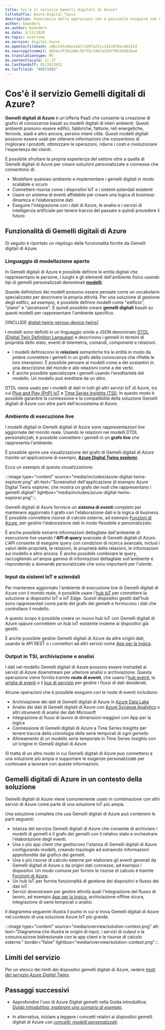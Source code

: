 ```yaml
---
title: Cos'è il servizio Gemelli digitali di Azure?
titleSuffix: Azure Digital Twins
description: Panoramica delle operazioni che è possibile eseguire con Gemelli digitali di Azure.
author: baanders
ms.author: baanders
ms.date: 3/12/2020
ms.topic: overview
ms.service: digital-twins
ms.openlocfilehash: c0bc245a4be1ab7c326fa27cc1422878aca6331d
ms.sourcegitcommit: dd24c3f35e286c5b7f6c3467a256ff85343826ad
ms.translationtype: MT
ms.contentlocale: it-IT
ms.lasthandoff: 01/29/2021
ms.locfileid: "99071682"
---
```

# <a name="what-is-azure-digital-twins"></a>Cos'è il servizio Gemelli digitali di Azure?

**Gemelli digitali di Azure** è un'offerta PaaS che consente la creazione di grafici di conoscenze basati su modelli digitali di interi ambienti. Questi ambienti possono essere edifici, fabbriche, fattorie, reti energetiche, ferrovie, stadi e altro ancora, persino intere città. Questi modelli digitali possono essere usati per ottenere informazioni che consentono di migliorare i prodotti, ottimizzare le operazioni, ridurre i costi e rivoluzionare l'esperienza dei clienti.

È possibile sfruttare la propria esperienza del settore oltre a quella di Gemelli digitali di Azure per creare soluzioni personalizzate e connesse che consentono di:
* Modellare qualsiasi ambiente e implementare i gemelli digitali in modo scalabile e sicuro
* Connettere risorse come i dispositivi IoT e i sistemi aziendali esistenti
* Usare un sistema di eventi affidabile per creare una logica di business dinamica e l'elaborazione dati
* Eseguire l'integrazione con i dati di Azure, le analisi e i servizi di intelligenza artificiale per tenere traccia del passato e quindi prevedere il futuro

## <a name="azure-digital-twins-capabilities"></a>Funzionalità di Gemelli digitali di Azure

Di seguito è riportato un riepilogo delle funzionalità fornite da Gemelli digitali di Azure.

### <a name="open-modeling-language"></a>Linguaggio di modellazione aperto

In Gemelli digitali di Azure è possibile definire le entità digitali che rappresentano le persone, i luoghi e gli elementi dell'ambiente fisico usando tipi di gemelli personalizzati denominati [**modelli**](concepts-models.md). 

Queste definizioni dei modelli possono essere pensate come un vocabolario specializzato per descrivere la propria attività. Per una soluzione di gestione degli edifici, ad esempio, è possibile definire modelli come "edificio", "piano" e "ascensore". È quindi possibile creare **gemelli digitali** basati su questi modelli per rappresentare l'ambiente specifico.

[!INCLUDE [digital-twins-versus-device-twins](../../includes/digital-twins-versus-device-twins.md)]

I modelli sono definiti in un linguaggio simile a JSON denominato [DTDL (Digital Twin Definition Language)](https://github.com/Azure/opendigitaltwins-dtdl/blob/master/DTDL/v2/dtdlv2.md) e descrivono i gemelli in termini di proprietà dello stato, eventi di telemetria, comandi, componenti e relazioni.
* I modelli definiscono le **relazioni** semantiche tra le entità in modo da potere connettere i gemelli in un grafo della conoscenza che riflette le loro interazioni. È possibile pensare ai modelli come a dei sostantivi in una descrizione del mondo e alle relazioni come a dei verbi.
* È anche possibile specializzare i gemelli usando l'ereditarietà del modello. Un modello può ereditare da un altro.

DTDL viene usato per i modelli di dati in tutti gli altri servizi IoT di Azure, tra cui [Plug and Play (PnP) IoT](../iot-pnp/overview-iot-plug-and-play.md) e [Time Series Insights (TSI)](../time-series-insights/overview-what-is-tsi.md). In questo modo è possibile garantire la connessione e la compatibilità della soluzione Gemelli digitali di Azure con altre parti dell'ecosistema di Azure.

### <a name="live-execution-environment"></a>Ambiente di esecuzione live

I modelli digitali in Gemelli digitali di Azure sono rappresentazioni live aggiornate del mondo reale. Usando le relazioni nei modelli DTDL personalizzati, è possibile connettere i gemelli in un **grafo live** che rappresenta l'ambiente.

È possibile aprire una visualizzazione del grafo di Gemelli digitali di Azure tramite un'applicazione di esempio, [**Azure Digital Twins explorer**](/samples/azure-samples/digital-twins-explorer/digital-twins-explorer/).

Ecco un esempio di questa visualizzazione:

:::image type="content" source="media/includes/azure-digital-twins-explorer.png" alt-text="Screenshot dell'applicazione di esempio Azure Digital Twins explorer, che mostra un grafo dei nodi che rappresentano i gemelli digitali" lightbox="media/includes/azure-digital-twins-explorer.png":::

Gemelli digitali di Azure fornisce un **sistema di eventi** completo per mantenere aggiornato il grafo con l'elaborazione dati e la logica di business. È possibile connettere risorse di calcolo esterne, ad esempio [Funzioni di Azure](../azure-functions/functions-overview.md), per gestire l'elaborazione dati in modo flessibile e personalizzato.

È anche possibile estrarre informazioni dettagliate dall'ambiente di esecuzione live usando l'**API di query** avanzata di Gemelli digitali di Azure. L'API consente di eseguire query con condizioni di ricerca avanzate, inclusi i valori delle proprietà, le relazioni, le proprietà delle relazioni, le informazioni sul modello e altro ancora. È anche possibile combinare le query, raccogliendo un'ampia gamma di informazioni dettagliate sull'ambiente e rispondendo a domande personalizzate che sono importanti per l'utente.

### <a name="input-from-iot-and-business-systems"></a>Input da sistemi IoT e aziendali

Per mantenere aggiornato l'ambiente di esecuzione live di Gemelli digitali di Azure con il mondo reale, è possibile usare l'[hub IoT](../iot-hub/about-iot-hub.md) per connettere la soluzione ai dispositivi IoT e IoT Edge. Questi dispositivi gestiti dall'hub sono rappresentati come parte del grafo dei gemelli e forniscono i dati che controllano il modello.

A questo scopo è possibile creare un nuovo hub IoT con Gemelli digitali di Azure oppure connettere un hub IoT esistente insieme ai dispositivi già gestiti.

È anche possibile gestire Gemelli digitali di Azure da altre origini dati, usando le API REST o i connettori ad altri servizi come [App per la logica](../logic-apps/logic-apps-overview.md).

### <a name="output-to-tsi-storage-and-analytics"></a>Output in TSI, archiviazione e analisi

I dati nel modello Gemelli digitali di Azure possono essere instradati ai servizi di Azure downstream per ulteriore analisi o archiviazione. Questa operazione viene fornita tramite **route di eventi**, che usano l'[hub eventi](../event-hubs/event-hubs-about.md), la [griglia di eventi](../event-grid/overview.md) o il [bus di servizio](../service-bus-messaging/service-bus-messaging-overview.md) per gestire i flussi di dati desiderati.

Alcune operazioni che è possibile eseguire con le route di eventi includono:
* Archiviazione dei dati di Gemelli digitali di Azure in [Azure Data Lake](../storage/blobs/data-lake-storage-introduction.md)
* Analisi dei dati di Gemelli digitali di Azure con [Azure Synapse Analytics](../synapse-analytics/sql-data-warehouse/sql-data-warehouse-overview-what-is.md) o altri strumenti di analisi dei dati Microsoft
* Integrazione di flussi di lavoro di dimensioni maggiori con App per la logica
* Connessione di Gemelli digitali di Azure a Time Series Insights per tenere traccia della cronologia delle serie temporali di ogni gemello
* Allineamento di un modello serie temporale in Time Series Insights con un'origine in Gemelli digitali di Azure

Si tratta di un altro modo in cui Gemelli digitali di Azure può connettersi a una soluzione più ampia e supportare le esigenze personalizzate per continuare a lavorare con queste informazioni.

## <a name="azure-digital-twins-in-a-solution-context"></a>Gemelli digitali di Azure in un contesto della soluzione

Gemelli digitali di Azure viene comunemente usato in combinazione con altri servizi di Azure come parte di una soluzione IoT più ampia. 

Una soluzione completa che usa Gemelli digitali di Azure può contenere le parti seguenti:
* Istanza del servizio Gemelli digitali di Azure che consente di archiviare i modelli di gemelli e il grafo dei gemelli con il relativo stato e orchestrare l'elaborazione degli eventi.
* Una o più app client che gestiscono l'istanza di Gemelli digitali di Azure configurando modelli, creando topologie ed estraendo informazioni approfondite dal grafico dei gemelli.
* Una o più risorse di calcolo esterne per elaborare gli eventi generati da Gemelli digitali di Azure o da origini dati connesse, ad esempio i dispositivi. Un modo comune per fornire le risorse di calcolo è tramite [Funzioni di Azure](../azure-functions/functions-overview.md).
* Un hub IoT per fornire funzionalità di gestione dei dispositivi e flusso dei dati IoT.
* Servizi downstream per gestire attività quali l'integrazione del flusso di lavoro, ad esempio [App per la logica](../logic-apps/logic-apps-overview.md), archiviazione offline sicura, integrazione di serie temporali o analisi.

Il diagramma seguente illustra il punto in cui si trova Gemelli digitali di Azure nel contesto di una soluzione Azure IoT più grande.

:::image type="content" source="media/overview/solution-context.png" alt-text="Diagramma che illustra le origini di input, i servizi di output e la comunicazione bidirezionale con le app client e le risorse di calcolo esterne." border="false" lightbox="media/overview/solution-context.png":::

## <a name="service-limits"></a>Limiti del servizio

Per un elenco dei limiti dei dispositivi gemelli digitali di Azure, vedere [*limiti del servizio Azure Digital Twins*](reference-service-limits.md).

## <a name="next-steps"></a>Passaggi successivi

* Approfondire l'uso di Azure Digital gemelli nella Guida introduttiva: [*Guida introduttiva: esplorare uno scenario di esempio*](quickstart-adt-explorer.md).

* In alternativa, iniziare a leggere i concetti relativi ai dispositivi gemelli digitali di Azure con [*concetti: modelli personalizzati*](concepts-models.md).